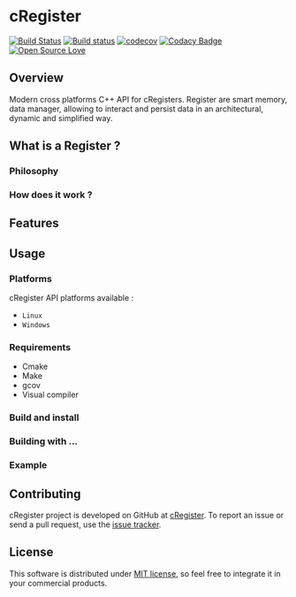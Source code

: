 # cRegister

[![Build Status](https://travis-ci.org/j-bruel/cRegister.svg?branch=develop)](https://travis-ci.org/j-bruel/cRegister)
[![Build status](https://ci.appveyor.com/api/projects/status/yu3pueottceo7711?svg=true)](https://ci.appveyor.com/project/j-bruel/cregister)
[![codecov](https://codecov.io/gh/j-bruel/cRegister/branch/develop/graph/badge.svg)](https://codecov.io/gh/j-bruel/cRegister)
[![Codacy Badge](https://api.codacy.com/project/badge/Grade/c1027b37f11442529e84810a6fed5aa3)](https://www.codacy.com/app/j-bruel/cRegister?utm_source=github.com&amp;utm_medium=referral&amp;utm_content=j-bruel/cRegister&amp;utm_campaign=Badge_Grade)
[![Open Source Love](https://badges.frapsoft.com/os/mit/mit.svg?v=102)](https://github.com/j-bruel/cRegister/blob/master/LICENSE)

## Overview

Modern cross platforms C++ API for cRegisters. Register are smart memory, data manager, allowing to interact and persist data in an architectural, dynamic and simplified way.

## What is a Register ?

### Philosophy

### How does it work ?

## Features

## Usage

### Platforms

cRegister API platforms available :

* `Linux`
* `Windows`

### Requirements

* Cmake
* Make
* gcov
* Visual compiler

### Build and install

### Building with ...

### Example

## Contributing

cRegister project is developed on GitHub at [cRegister](https://github.com/j-bruel/cRegister).
To report an issue or send a pull request, use the [issue tracker](https://github.com/j-bruel/cRegister/issues).

## License

This software is distributed under [MIT license](http://www.opensource.org/licenses/mit-license.php), so feel free to integrate it in your commercial products.
